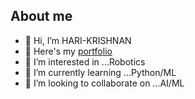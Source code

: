 ## About me
- 👋 Hi, I’m HARI-KRISHNAN
- 🔭 Here's my [portfolio](https://hari-charlez.github.io/Portfolio/) 
- 👀 I’m interested in ...Robotics
- 🌱 I’m currently learning ...Python/ML
- 💞️ I’m looking to collaborate on ...AI/ML
